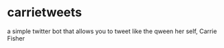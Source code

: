 # carrietweets
a simple twitter bot that allows you to tweet like the qween her self, Carrie Fisher
